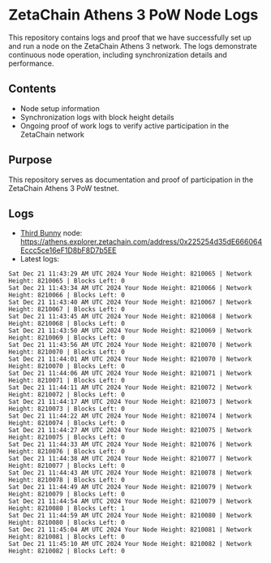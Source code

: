 # ZetaChain Athens 3 PoW Node Logs
This repository contains logs and proof that we have successfully set up and run a node on the ZetaChain Athens 3 network. The logs demonstrate continuous node operation, including synchronization details and performance.

## Contents
- Node setup information
- Synchronization logs with block height details
- Ongoing proof of work logs to verify active participation in the ZetaChain network

## Purpose
This repository serves as documentation and proof of participation in the ZetaChain Athens 3 PoW testnet.

## Logs

- [Third Bunny](https://thirdbunny.xyz/) node: https://athens.explorer.zetachain.com/address/0x225254d35dE666064Eccc5ce16eF1D8bF8D7b5EE
- Latest logs:
```
Sat Dec 21 11:43:29 AM UTC 2024 Your Node Height: 8210065 | Network Height: 8210065 | Blocks Left: 0
Sat Dec 21 11:43:34 AM UTC 2024 Your Node Height: 8210066 | Network Height: 8210066 | Blocks Left: 0
Sat Dec 21 11:43:40 AM UTC 2024 Your Node Height: 8210067 | Network Height: 8210067 | Blocks Left: 0
Sat Dec 21 11:43:45 AM UTC 2024 Your Node Height: 8210068 | Network Height: 8210068 | Blocks Left: 0
Sat Dec 21 11:43:50 AM UTC 2024 Your Node Height: 8210069 | Network Height: 8210069 | Blocks Left: 0
Sat Dec 21 11:43:56 AM UTC 2024 Your Node Height: 8210070 | Network Height: 8210070 | Blocks Left: 0
Sat Dec 21 11:44:01 AM UTC 2024 Your Node Height: 8210070 | Network Height: 8210070 | Blocks Left: 0
Sat Dec 21 11:44:06 AM UTC 2024 Your Node Height: 8210071 | Network Height: 8210071 | Blocks Left: 0
Sat Dec 21 11:44:11 AM UTC 2024 Your Node Height: 8210072 | Network Height: 8210072 | Blocks Left: 0
Sat Dec 21 11:44:17 AM UTC 2024 Your Node Height: 8210073 | Network Height: 8210073 | Blocks Left: 0
Sat Dec 21 11:44:22 AM UTC 2024 Your Node Height: 8210074 | Network Height: 8210074 | Blocks Left: 0
Sat Dec 21 11:44:27 AM UTC 2024 Your Node Height: 8210075 | Network Height: 8210075 | Blocks Left: 0
Sat Dec 21 11:44:33 AM UTC 2024 Your Node Height: 8210076 | Network Height: 8210076 | Blocks Left: 0
Sat Dec 21 11:44:38 AM UTC 2024 Your Node Height: 8210077 | Network Height: 8210077 | Blocks Left: 0
Sat Dec 21 11:44:43 AM UTC 2024 Your Node Height: 8210078 | Network Height: 8210078 | Blocks Left: 0
Sat Dec 21 11:44:49 AM UTC 2024 Your Node Height: 8210079 | Network Height: 8210079 | Blocks Left: 0
Sat Dec 21 11:44:54 AM UTC 2024 Your Node Height: 8210079 | Network Height: 8210080 | Blocks Left: 1
Sat Dec 21 11:44:59 AM UTC 2024 Your Node Height: 8210080 | Network Height: 8210080 | Blocks Left: 0
Sat Dec 21 11:45:04 AM UTC 2024 Your Node Height: 8210081 | Network Height: 8210081 | Blocks Left: 0
Sat Dec 21 11:45:10 AM UTC 2024 Your Node Height: 8210082 | Network Height: 8210082 | Blocks Left: 0
```
